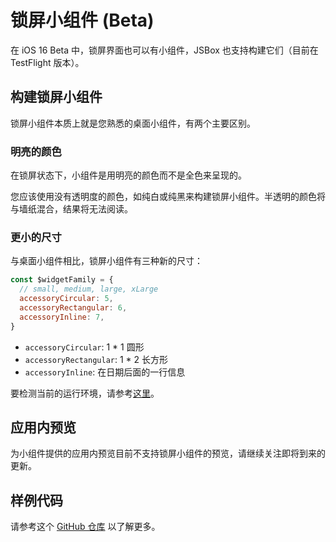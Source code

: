 # 锁屏小组件 (Beta)

在 iOS 16 Beta 中，锁屏界面也可以有小组件，JSBox 也支持构建它们（目前在 TestFlight 版本）。

## 构建锁屏小组件

锁屏小组件本质上就是您熟悉的桌面小组件，有两个主要区别。

### 明亮的颜色

在锁屏状态下，小组件是用明亮的颜色而不是全色来呈现的。

您应该使用没有透明度的颜色，如纯白或纯黑来构建锁屏小组件。半透明的颜色将与墙纸混合，结果将无法阅读。

### 更小的尺寸

与桌面小组件相比，锁屏小组件有三种新的尺寸：

```js
const $widgetFamily = {
  // small, medium, large, xLarge
  accessoryCircular: 5,
  accessoryRectangular: 6,
  accessoryInline: 7,
}
```

- `accessoryCircular`: 1 * 1 圆形
- `accessoryRectangular`: 1 * 2 长方形
- `accessoryInline`: 在日期后面的一行信息

要检测当前的运行环境，请参考[这里](home-widget/timeline.md?id=render)。

## 应用内预览

为小组件提供的应用内预览目前不支持锁屏小组件的预览，请继续关注即将到来的更新。

## 样例代码

请参考这个 [GitHub 仓库](https://github.com/cyanzhong/jsbox-widgets) 以了解更多。